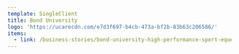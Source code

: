 ```yaml
---
template: SingleClient
title: Bond University
logo: 'https://ucarecdn.com/e7d3f697-b4cb-473a-bf2b-83b63c206586/'
items:
  - link: /business-stories/bond-university-high-performance-sport-equestrian/
---
```

